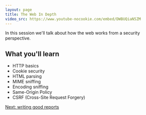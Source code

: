 ```yaml
---
layout: page
title: The Web In Depth
video_src: https://www.youtube-nocookie.com/embed/DWBUQiaN5ZM
---
```


In this session we'll talk about how the web works from a security perspective.

What you'll learn
-----------------

- HTTP basics
- Cookie security
- HTML parsing
- MIME sniffing
- Encoding sniffing
- Same-Origin Policy
- CSRF (Cross-Site Request Forgery)

[Next: writing good reports](https://www.hacker101.com/sessions/good_reports.html)
